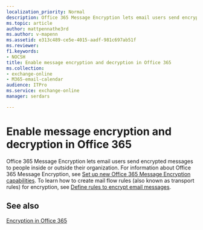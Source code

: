 ```yaml
---
localization_priority: Normal
description: Office 365 Message Encryption lets email users send encrypted messages to people inside or outside their organization.
ms.topic: article
author: mattpennathe3rd
ms.author: v-mapenn
ms.assetid: e313c489-ce5e-4015-aadf-981c697ab51f
ms.reviewer: 
f1.keywords:
- NOCSH
title: Enable message encryption and decryption in Office 365
ms.collection: 
- exchange-online
- M365-email-calendar
audience: ITPro
ms.service: exchange-online
manager: serdars

---
```


# Enable message encryption and decryption in Office 365

Office 365 Message Encryption lets email users send encrypted messages to people inside or outside their organization. For information about Office 365 Message Encryption, see [Set up new Office 365 Message Encryption capabilities](https://docs.microsoft.com/microsoft-365/compliance/set-up-new-message-encryption-capabilities). To learn how to create mail flow rules (also known as transport rules) for encryption, see [Define rules to encrypt email messages](https://docs.microsoft.com/microsoft-365/compliance/define-mail-flow-rules-to-encrypt-email).

## See also

[Encryption in Office 365](https://docs.microsoft.com/microsoft-365/compliance/encryption)
